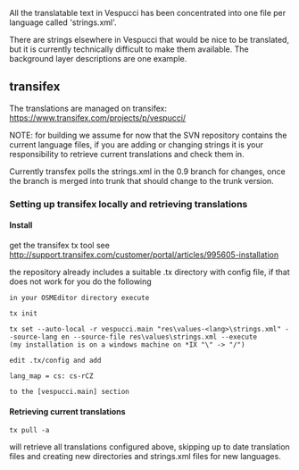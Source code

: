 All the translatable text in Vespucci has been concentrated into one file per language called 'strings.xml'.

There are strings elsewhere in Vespucci that would be nice to be translated, but it is currently technically difficult to make them available. The background layer descriptions are one example.

## transifex

The translations are managed on transifex: https://www.transifex.com/projects/p/vespucci/

NOTE: for building we assume for now that the SVN repository contains the current language files, if you are adding or changing strings it is your responsibility to retrieve current translations and check them in.

Currently transfex polls the strings.xml in the 0.9 branch for changes, once the branch is merged into trunk that should change to the trunk version. 

### Setting up transifex locally and retrieving translations

#### Install

get the transifex tx tool see http://support.transifex.com/customer/portal/articles/995605-installation

the repository already includes a suitable .tx directory with config file, if that does not work for you do the following

	in your OSMEditor directory execute

	tx init

	tx set --auto-local -r vespucci.main "res\values-<lang>\strings.xml" --source-lang en --source-file res\values\strings.xml --execute
	(my installation is on a windows machine on *IX "\" -> "/")

	edit .tx/config and add
	
	lang_map = cs: cs-rCZ 
	
	to the [vespucci.main] section
 
 #### Retrieving current translations
 
    tx pull -a
 
 will retrieve all translations configured above, skipping up to date translation files and creating new directories and strings.xml files for new languages.
 

